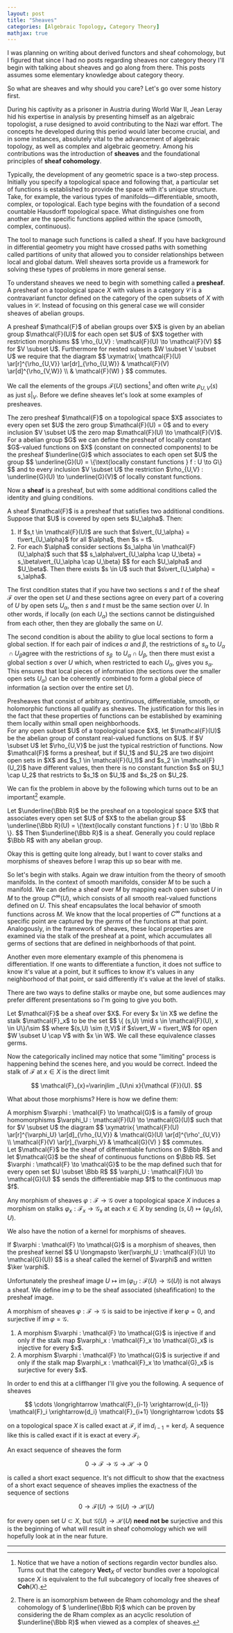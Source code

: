```yaml
---
layout: post
title: "Sheaves"
categories: [Algebraic Topology, Category Theory]
mathjax: true
---
```


I was planning on writing about derived functors and sheaf cohomology, but I figured that since I had no posts regarding sheaves nor category theory I'll begin with talking about sheaves and go along from there. This posts assumes some elementary knowledge about category theory.


So what are sheaves and why should you care? Let's go over some history first.

During his captivity as a prisoner in Austria during World War II, Jean Leray hid his expertise in analysis by presenting himself as an algebraic topologist, a ruse designed to avoid contributing to the Nazi war effort. The concepts he developed during this period would later become crucial, and in some instances, absolutely vital to the advancement of algebraic topology, as well as complex and algebraic geometry. Among his contributions was the introduction of <b>sheaves</b> and the foundational principles of <b>sheaf cohomology</b>.

Typically, the development of any geometric space is a two-step process. Initially you specify a topological space and following that, a particular set of functions is established to provide the space with it's unique structure. Take, for example, the various types of manifolds—differentiable, smooth, complex, or topological. Each type begins with the foundation of a second countable Hausdorff topological space. What distinguishes one from another are the specific functions applied within the space (smooth, complex, continuous).

The tool to manage such functions is called a sheaf. If you have background in differential geometry you might have crossed paths with something called partitions of unity that allowed you to consider relationships between local and global datum. Well sheaves sorta provide us a framework for solving these types of problems in more general sense.

To understand sheaves we need to begin with something called a <b>presheaf</b>. A presheaf on a topological space $X$ with values in a category $\mathcal{C}$ is a contravariant functor defined on the category of the open subsets of $X$ with values in $\mathcal{C}$. Instead of focusing on this general case we will consider sheaves of abelian groups. 

<div class="definition">
A presheaf $\mathcal{F}$ of abelian groups over $X$ is given by an abelian group $\mathcal{F}(U)$ for each open set $U$ of $X$ together with restriction morphisms
$$
\rho_{U,V} : \mathcal{F}(U) \to \mathcal{F}(V)
$$
for $V \subset U$. Furthermore for nested subsets $W \subset V \subset U$ we require that the diagram
$$
\xymatrix{
  \mathcal{F}(U) \ar[r]^{\rho_{U,V}} \ar[dr]_{\rho_{U,W}} & \mathcal{F}(V) \ar[d]^{\rho_{V,W}} \\
  & \mathcal{F}(W)
}
$$
commutes.
</div>

We call the elements of the groups $\mathcal{F}(U)$ sections[^1] and often write $\rho_{U,V}(s)$ as just $s\vert_V$. Before we define sheaves let's look at some examples of presheaves.

<div class="example">
The zero presheaf $\mathcal{F}$ on a topological space $X$ associates to every open set $U$ the zero group $\mathcal{F}(U) = 0$ and to every inclusion $V \subset U$ the zero map $\mathcal{F}(U) \to \mathcal{F}(V)$.
</div>

<div class="example">
For a abelian group $G$ we can define the presheaf of locally constant $G$-valued functions on $X$ (constant on connected components) to be the presheaf $\underline{G}$ which associates to each open set $U$ the group
$$
\underline{G}(U) = \{\text{locally constant functions } f : U \to G\}
$$
and to every inclusion $V \subset U$ the restriction $\rho_{U,V} : \underline{G}(U) \to \underline{G}(V)$ of locally constant functions.
</div>

Now a <b>sheaf</b> is a presheaf, but with some additional conditions called the identity and gluing conditions.

<div class="definition">
A sheaf $\mathcal{F}$ is a presheaf that satisfies two additional conditions. Suppose that $U$ is covered by open sets $U_\alpha$. Then:
<ol>
  <li>If $s,t \in \mathcal{F}(U)$ are such that $s\vert_{U_\alpha} = t\vert_{U_\alpha}$ for all $\alpha$, then $s = t$.</li>
  <li>For each $\alpha$ consider sections $s_\alpha \in \mathcal{F}(U_\alpha)$ such that
  $$
  s_\alpha\vert_{U_\alpha \cap U_\beta} = s_\beta\vert_{U_\alpha \cap U_\beta}
  $$
  for each $U_\alpha$ and $U_\beta$. Then there exists $s \in U$ such that $s\vert_{U_\alpha} = s_\alpha$.
  </li>
</ol>
</div>

The first condition states that if you have two sections $s$ and $t$ of the sheaf $\mathcal{F}$ over the open set $U$ and these sections agree on every part of a covering of $U$ by open sets $U_\alpha$, then $s$ and $t$ must be the same section over $U$. In other words, if locally (on each $U_\alpha$) the sections cannot be distinguished from each other, then they are globally the same on $U$.

The second condition is about the ability to glue local sections to form a global section. If for each pair of indices $\alpha$ and $\beta$, the restrictions of $s_\alpha$ to ​$U_\alpha ​\cap U_\beta$ ​ agree with the restrictions of $s_\beta$ ​ to $U_\alpha ​\cap U_\beta$, then there must exist a global section $s$ over $U$ which, when restricted to each $U_\alpha$, gives you $s_\alpha$​. This ensures that local pieces of information (the sections over the smaller open sets $U_\alpha$) can be coherently combined to form a global piece of information (a section over the entire set $U$).

<div class="example">
Presheaves that consist of arbitrary, continuous, differentiable, smooth, or holomorphic functions all qualify as sheaves. The justification for this lies in the fact that these properties of functions can be established by examining them locally within small open neighborhoods.
</div>

<div class="non-example">
For any open subset $U$ of a topological space $X$, let $\mathcal{F}(U)$ be the abelian group of constant real-valued functions on $U$. If $V \subset U$ let $\rho_{U,V}$ be just the typical restriction of functions. Now $\mathcal{F}$ forms a presheaf, but if $U_1$ and $U_2$ are two disjoint open sets in $X$ and $s_1 \in \mathcal{F}(U_1)$ and $s_2 \in \mathcal{F}(U_2)$ have different values, then there is no constant function $s$ on $U_1 \cap U_2$ that restricts to $s_1$ on $U_1$ and $s_2$ on $U_2$. 
</div>

We can fix the problem in above by the following which turns out to be an important[^2] example.

<div class="example">
Let $\underline{\Bbb R}$ be the presheaf on a topological space $X$ that associates every open set $U$ of $X$ to the abelian group
$$
\underline{\Bbb R}(U) = \{\text{locally constant functions } f : U \to \Bbb R \}.
$$
Then $\underline{\Bbb R}$ is a sheaf. Generally you could replace $\Bbb R$ with any abelian group.
</div>

Okay this is getting quite long already, but I want to cover stalks and morphisms of sheaves before I wrap this up so bear with me.

So let's begin with stalks. Again we draw intuition from the theory of smooth manifolds. In the context of smooth manifolds, consider $M$ to be such a manifold. We can define a sheaf over $M$ by mapping each open subset $U$ in $M$ to the group $C^\infty(U)$, which consists of all smooth real-valued functions defined on $U$. This sheaf encapsulates the local behavior of smooth functions across $M$. We know that the local properties of $C^\infty$ functions at a specific point are captured by the <i>germs</i> of the functions at that point. Analogously, in the framework of sheaves, these local properties are examined via the stalk of the presheaf at a point, which accumulates all germs of sections that are defined in neighborhoods of that point.

Another even more elementary example of this phenomena is differentiation. If one wants to differentiate a function, it does not suffice to know it's value at a point, but it suffices to know it's values in any neighborhood of that point, or said differently it's value at the level of stalks.

There are two ways to define stalks or maybe one, but some audiences may prefer different presentations so I'm going to give you both.

<div class="definition">
Let $\mathcal{F}$ be a sheaf over $X$. For every $x \in X$ we define the stalk $\mathcal{F}_x$ to be the set
$$
\{ (s,U) \mid s \in \mathcal{F}(U), x \in U\}/\sim
$$
where $(s,U) \sim (t,V)$ if $s\vert_W = t\vert_W$ for open $W \subset U \cap V$ with $x \in W$. We call these equivalence classes germs.
</div>

Now the categorically inclined may notice that some "limiting" process is happening behind the scenes here, and you would be correct. Indeed the stalk of $\mathcal{F}$ at $x \in X$ is the direct limit

$$
\mathcal{F}_{x}=\varinjlim _{U\ni x}{\mathcal {F}}(U).
$$

What about those morphisms? Here is how we define them:

<div class="definition">
A morphism $\varphi : \mathcal{F} \to \mathcal{G}$ is a family of group homomorphisms $\varphi_U : \mathcal{F}(U) \to \mathcal{G}(U)$ such that for $V \subset U$ the diagram
$$
\xymatrix{
  \mathcal{F}(U) \ar[r]^{\varphi_U} \ar[d]_{\rho_{U,V}} & \mathcal{G}(U) \ar[d]^{\rho'_{U,V}} \\
  \mathcal{F}(V) \ar[r]_{\varphi_V} & \mathcal{G}(V)
}
$$
commutes.
</div>

<div class="example">
Let $\mathcal{F}$ be the sheaf of differentiable functions on $\Bbb R$ and let $\mathcal{G}$ be the sheaf of continuous functions on $\Bbb R$. Set $\varphi : \mathcal{F} \to \mathcal{G}$ to be the map defined such that for every open set $U \subset \Bbb R$ 
$$
\varphi_U : \mathcal{F}(U) \to \mathcal{G}(U)
$$
sends the differentiable map $f$ to the continuous map $f$.
</div>

Any morphism of sheaves $\varphi : \mathcal{F} \to \mathcal{G}$ over a topological space $X$ induces a morphism on stalks $\varphi_x: \mathcal{F}_x \to \mathcal{G}_x$ at each $x \in X$ by sending $(s,U) \longmapsto (\varphi_U(s),U)$.

We also have the notion of a kernel for morphisms of sheaves.

<div class="lemma">
If $\varphi : \mathcal{F} \to \mathcal{G}$ is a morphism of sheaves, then the presheaf kernel
$$
U \longmapsto \ker(\varphi_U : \mathcal{F}(U) \to \mathcal{G}(U))
$$
is a sheaf called the kernel of $\varphi$ and written $\ker \varphi$.
</div>

Unfortunately the presheaf image $U \longmapsto \operatorname{im}(\varphi_U : \mathcal{F}(U) \to \mathcal{G}(U))$ is not always a sheaf. We define $\operatorname{im}\varphi$ to be the sheaf associated (sheafification) to the presheaf image.

A morphism of sheaves $\varphi : \mathcal{F} \to \mathcal{G}$ is said to be injective if $\ker\varphi = 0$, and surjective if
$\operatorname{im}\varphi = \mathcal{G}$. 

<div class="exercise">
<ol>
  <li>A morphism $\varphi : \mathcal{F} \to \mathcal{G}$ is injective if and only if the stalk map $\varphi_x : \mathcal{F}_x \to \mathcal{G}_x$ is injective for every $x$.</li>
  <li>A morphism $\varphi : \mathcal{F} \to \mathcal{G}$ is surjective if and only if the stalk map $\varphi_x : \mathcal{F}_x \to \mathcal{G}_x$ is surjective for every $x$.</li>
</ol>
</div>

In order to end this at a cliffhanger I'll give you the following. A sequence of sheaves 

$$
\cdots \longrightarrow \mathcal{F}_{i-1} \xrightarrow{d_{i-1}} \mathcal{F}_i \xrightarrow{d_i} \mathcal{F}_{i+1} \longrightarrow \cdots
$$

on a topological space $X$ is called exact at $\mathcal{F_i}$ if $\operatorname{im}d_{i-1} = \ker d_i$. A sequence like this is called exact if it is exact at every $\mathcal{F}_i$. 

An exact sequence of sheaves the form

$$
0 \longrightarrow \mathcal{F} \longrightarrow \mathcal{G} \longrightarrow \mathcal{H} \longrightarrow 0
$$

is called a short exact sequence. It's not difficult to show that the exactness of a short exact sequence of sheaves implies the exactness of the sequence of sections

$$
0 \longrightarrow \mathcal{F}(U) \longrightarrow \mathcal{G}(U) \longrightarrow \mathcal{H}(U)
$$

for every open set $U \subset X$, but $\mathcal{G}(U) \longrightarrow \mathcal{H}(U)$ <b>need not be</b> surjective and this is the beginning of what will result in sheaf cohomology which we will hopefully look at in the near future.

---

[^1]: Notice that we have a notion of sections regardin vector bundles also. Turns out that the category $\textbf{Vect}_X$ of vector bundles over a topological space $X$ is equivalent to the full subcategory of locally free sheaves of $\textbf{Coh}(X)$.

[^2]: There is an isomorphism between de Rham cohomology and the sheaf cohomology of $ \underline{\Bbb R}$ which can be proven by considering the de Rham complex as an acyclic resolution of $\underline{\Bbb R}$ when viewed as a complex of sheaves.